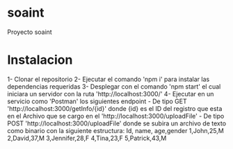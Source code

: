 # soaint
 Proyecto soaint

# Instalacion
 1- Clonar el repositorio 
 2- Ejecutar el comando 'npm i' para instalar las dependencias requeridas
 3- Desplegar con el comando 'npm start' el cual iniciara un servidor con la ruta 'http://localhost:3000/'
 4- Ejecutar en un servicio como 'Postman' los siguientes endpoint
    - De tipo GET 'http://localhost:3000/getInfo/{id}' donde {id} es el ID del registro que esta en el Archivo que se cargo en el 'http://localhost:3000/uploadFile'
    - De tipo POST 'http://localhost:3000/uploadFile' donde se subira un archivo de texto como binario con la siguiente estructura:
        Id, name, age,gender
        1,John,25,M
        2,David,37,M
        3,Jennifer,28,F
        4,Tina,23,F
        5,Patrick,43,M
